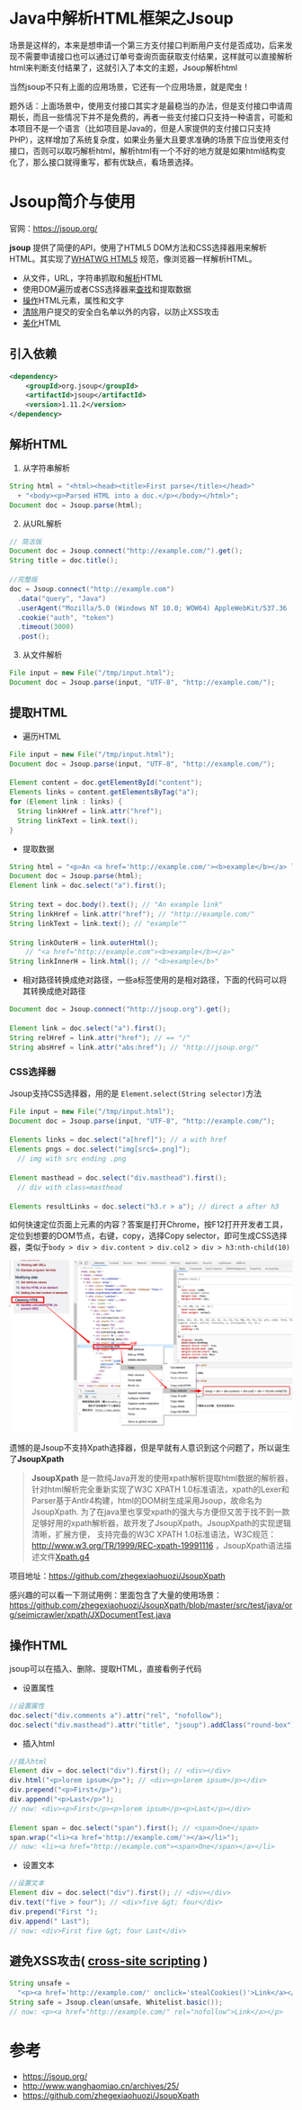 # Java中解析HTML框架之Jsoup

场景是这样的，本来是想申请一个第三方支付接口判断用户支付是否成功，后来发现不需要申请接口也可以通过订单号查询页面获取支付结果，这样就可以直接解析html来判断支付结果了，这就引入了本文的主题，Jsoup解析html

当然jsoup不只有上面的应用场景，它还有一个应用场景，就是爬虫！

题外话：上面场景中，使用支付接口其实才是最稳当的办法，但是支付接口申请周期长，而且一些情况下并不是免费的，再者一些支付接口只支持一种语言，可能和本项目不是一个语言（比如项目是Java的，但是人家提供的支付接口只支持PHP），这样增加了系统复杂度，如果业务量大且要求准确的场景下应当使用支付接口，否则可以取巧解析html，解析html有一个不好的地方就是如果html结构变化了，那么接口就得重写，都有优缺点，看场景选择。

# Jsoup简介与使用

官网：https://jsoup.org/

**jsoup** 提供了简便的API，使用了HTML5 DOM方法和CSS选择器用来解析HTML。其实现了[WHATWG HTML5](https://whatwg.org/html) 规范，像浏览器一样解析HTML。

- 从文件，URL，字符串抓取和[解析](https://jsoup.org/cookbook/input/parse-document-from-string)HTML
- 使用DOM遍历或者CSS选择器来[查找](https://jsoup.org/cookbook/extracting-data/selector-syntax)和提取数据
- [操作](https://jsoup.org/cookbook/modifying-data/set-html)HTML元素，属性和文字
- [清除](https://jsoup.org/cookbook/cleaning-html/whitelist-sanitizer)用户提交的安全白名单以外的内容，以防止XSS攻击
- [美化](https://jsoup.org/apidocs/org/jsoup/select/Elements.html#html--)HTML

## 引入依赖

```xml
<dependency>
    <groupId>org.jsoup</groupId>
    <artifactId>jsoup</artifactId>
    <version>1.11.2</version>
</dependency>
```



## 解析HTML

1. 从字符串解析

```java
String html = "<html><head><title>First parse</title></head>"
  + "<body><p>Parsed HTML into a doc.</p></body></html>";
Document doc = Jsoup.parse(html);
```

2. 从URL解析

```java
// 简洁版
Document doc = Jsoup.connect("http://example.com/").get();
String title = doc.title();

//完整版
doc = Jsoup.connect("http://example.com")
  .data("query", "Java")
  .userAgent("Mozilla/5.0 (Windows NT 10.0; WOW64) AppleWebKit/537.36 (KHTML, like Gecko) Chrome/86.0.4240.198 Safari/537.36")
  .cookie("auth", "token")
  .timeout(3000)
  .post();

```

3. 从文件解析

```java
File input = new File("/tmp/input.html");
Document doc = Jsoup.parse(input, "UTF-8", "http://example.com/");
```



## 提取HTML

- 遍历HTML

```java
File input = new File("/tmp/input.html");
Document doc = Jsoup.parse(input, "UTF-8", "http://example.com/");

Element content = doc.getElementById("content");
Elements links = content.getElementsByTag("a");
for (Element link : links) {
  String linkHref = link.attr("href");
  String linkText = link.text();
}
```

- 提取数据

```java
String html = "<p>An <a href='http://example.com/'><b>example</b></a> link.</p>";
Document doc = Jsoup.parse(html);
Element link = doc.select("a").first();

String text = doc.body().text(); // "An example link"
String linkHref = link.attr("href"); // "http://example.com/"
String linkText = link.text(); // "example""

String linkOuterH = link.outerHtml(); 
    // "<a href="http://example.com"><b>example</b></a>"
String linkInnerH = link.html(); // "<b>example</b>"
```

- 相对路径转换成绝对路径，一些a标签使用的是相对路径，下面的代码可以将其转换成绝对路径

```java
Document doc = Jsoup.connect("http://jsoup.org").get();

Element link = doc.select("a").first();
String relHref = link.attr("href"); // == "/"
String absHref = link.attr("abs:href"); // "http://jsoup.org/"
```

### CSS选择器

Jsoup支持CSS选择器，用的是 `Element.select(String selector)`方法

```java
File input = new File("/tmp/input.html");
Document doc = Jsoup.parse(input, "UTF-8", "http://example.com/");

Elements links = doc.select("a[href]"); // a with href
Elements pngs = doc.select("img[src$=.png]");
  // img with src ending .png

Element masthead = doc.select("div.masthead").first();
  // div with class=masthead

Elements resultLinks = doc.select("h3.r > a"); // direct a after h3
```

如何快速定位页面上元素的内容？答案是打开Chrome，按F12打开开发者工具，定位到想要的DOM节点，右键，copy，选择Copy selector，即可生成CSS选择器，类似于`body > div > div.content > div.col2 > div > h3:nth-child(10)`

![image-20210131150106055](files/image-20210131150106055.png)

遗憾的是Jsoup不支持Xpath选择器，但是早就有人意识到这个问题了，所以诞生了**JsoupXpath**

> **JsoupXpath** 是一款纯Java开发的使用xpath解析提取html数据的解析器，针对html解析完全重新实现了W3C XPATH 1.0标准语法，xpath的Lexer和Parser基于Antlr4构建，html的DOM树生成采用Jsoup，故命名为JsoupXpath.
> 为了在java里也享受xpath的强大与方便但又苦于找不到一款足够好用的xpath解析器，故开发了JsoupXpath。JsoupXpath的实现逻辑清晰，扩展方便，
> 支持完备的W3C XPATH 1.0标准语法，W3C规范：http://www.w3.org/TR/1999/REC-xpath-19991116 ，JsoupXpath语法描述文件[Xpath.g4](https://github.com/zhegexiaohuozi/JsoupXpath/blob/master/src/main/resources/Xpath.g4)

项目地址：https://github.com/zhegexiaohuozi/JsoupXpath

感兴趣的可以看一下测试用例：里面包含了大量的使用场景：https://github.com/zhegexiaohuozi/JsoupXpath/blob/master/src/test/java/org/seimicrawler/xpath/JXDocumentTest.java

## 操作HTML

jsoup可以在插入、删除、提取HTML，直接看例子代码

- 设置属性

```java
//设置属性
doc.select("div.comments a").attr("rel", "nofollow");
doc.select("div.masthead").attr("title", "jsoup").addClass("round-box");
```

- 插入html

```java
//插入html
Element div = doc.select("div").first(); // <div></div>
div.html("<p>lorem ipsum</p>"); // <div><p>lorem ipsum</p></div>
div.prepend("<p>First</p>");
div.append("<p>Last</p>");
// now: <div><p>First</p><p>lorem ipsum</p><p>Last</p></div>

Element span = doc.select("span").first(); // <span>One</span>
span.wrap("<li><a href='http://example.com/'></a></li>");
// now: <li><a href="http://example.com"><span>One</span></a></li>
```

- 设置文本

```java
//设置文本
Element div = doc.select("div").first(); // <div></div>
div.text("five > four"); // <div>five &gt; four</div>
div.prepend("First ");
div.append(" Last");
// now: <div>First five &gt; four Last</div>
```

## 避免XSS攻击( [cross-site scripting](https://en.wikipedia.org/wiki/Cross-site_scripting) )

```java
String unsafe = 
  "<p><a href='http://example.com/' onclick='stealCookies()'>Link</a></p>";
String safe = Jsoup.clean(unsafe, Whitelist.basic());
// now: <p><a href="http://example.com/" rel="nofollow">Link</a></p>
```

# 参考

- https://jsoup.org/
- http://www.wanghaomiao.cn/archives/25/
- https://github.com/zhegexiaohuozi/JsoupXpath